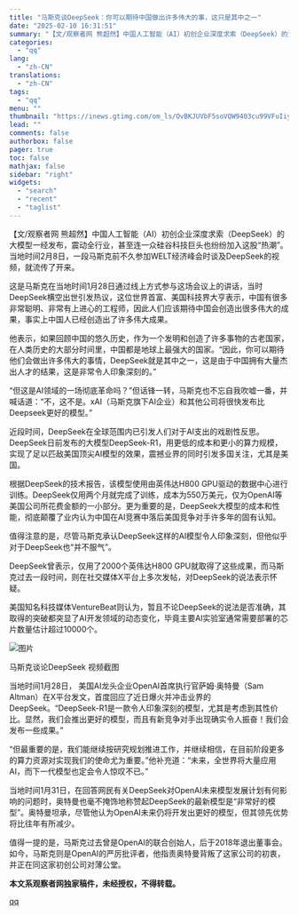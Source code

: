 ```yaml
---
title: "马斯克谈DeepSeek：你可以期待中国做出许多伟大的事，这只是其中之一"
date: "2025-02-10 16:31:51"
summary: "【文/观察者网 熊超然】中国人工智能（AI）初创企业深度求索（DeepSeek）的大模型一经发布，..."
categories:
  - "qq"
lang:
  - "zh-CN"
translations:
  - "zh-CN"
tags:
  - "qq"
menu: ""
thumbnail: "https://inews.gtimg.com/om_ls/OvBKJUVbF5soVQW9403cu99VFuIiytHmNAi90zALGHNysAA_640360/0"
lead: ""
comments: false
authorbox: false
pager: true
toc: false
mathjax: false
sidebar: "right"
widgets:
  - "search"
  - "recent"
  - "taglist"
---
```


【文/观察者网 熊超然】中国人工智能（AI）初创企业深度求索（DeepSeek）的大模型一经发布，震动全行业，甚至连一众硅谷科技巨头也纷纷加入这股“热潮”。当地时间2月8日，一段马斯克前不久参加WELT经济峰会时谈及DeepSeek的视频，就流传了开来。

这是马斯克在当地时间1月28日通过线上方式参与这场会议上的讲话，当时DeepSeek横空出世引发热议，这位世界首富、美国科技界大亨表示，中国有很多非常聪明、非常有上进心的工程师，因此人们应该期待中国会创造出很多伟大的成果，事实上中国人已经创造出了许多伟大成果。

他表示，如果回顾中国的悠久历史，作为一个发明和创造了许多事物的古老国家，在人类历史的大部分时间里，中国都是地球上最强大的国家。“因此，你可以期待他们会做出许多伟大的事情，DeepSeek就是其中之一，这是由于中国拥有大量杰出人才的结果，这是非常令人印象深刻的。”

“但这是AI领域的一场彻底革命吗？”但话锋一转，马斯克也不忘自我吹嘘一番，并喊话道：“不，这不是。xAI（马斯克旗下AI企业）和其他公司将很快发布比Deepseek更好的模型。”

 

近段时间，DeepSeek在全球范围内已引发人们对于AI支出的戏剧性反思。DeepSeek日前发布的大模型DeepSeek-R1，用更低的成本和更小的算力规模，实现了足以匹敌美国顶尖AI模型的效果，震撼业界的同时引发多国关注，尤其是美国。

根据DeepSeek的技术报告，该模型使用由英伟达H800 GPU驱动的数据中心进行训练。DeepSeek仅用两个月就完成了训练，成本为550万美元，仅为OpenAI等美国公司所花费金额的一小部分。更为重要的是，DeepSeek大模型的成本和性能，彻底颠覆了业内认为中国在AI竞赛中落后美国竞争对手许多年的固有认知。

值得注意的是，尽管马斯克承认DeepSeek这样的AI模型令人印象深刻，但他似乎对于DeepSeek也“并不服气”。

DeepSeek曾表示，仅用了2000个英伟达H800 GPU就取得了这些成果，而马斯克过去一段时间，则在社交媒体X平台上多次发帖，对DeepSeek的说法表示怀疑。

美国知名科技媒体VentureBeat则认为，暂且不论DeepSeek的说法是否准确，其取得的突破都突显了AI开发领域的动态变化，毕竟主要AI实验室通常需要部署的芯片数量估计超过10000个。

![图片](https://inews.gtimg.com/om_bt/OetI-FcJS8B4wOiH6JTgJ4aKTOCDC1hkg4NAH6CcwZt9sAA/641)

马斯克谈论DeepSeek 视频截图

当地时间1月28日， 美国AI龙头企业OpenAI首席执行官萨姆·奥特曼（Sam Altman）在X平台发文，首度回应了近日爆火并冲击业界的DeepSeek。“DeepSeek-R1是一款令人印象深刻的模型，尤其是考虑到其性价比。显然，我们会推出更好的模型，而且有新竞争对手出现确实令人振奋！我们会发布一些成果。”

“但最重要的是，我们能继续按研究规划推进工作，并继续相信，在目前阶段更多的算力资源对实现我们的使命尤为重要。”他补充道：“未来，全世界将大量应用AI，而下一代模型也定会令人惊叹不已。”

当地时间1月31日，在回答网民有关DeepSeek对OpenAI未来模型发展计划有何影响的问题时，奥特曼也毫不掩饰地称赞起DeepSeek的最新模型是“非常好的模型”。奥特曼坦承，尽管他认为OpenAI未来仍将开发出更好的模型，但其领先优势将比往年有所减少。

值得一提的是，马斯克过去曾是OpenAI的联合创始人，后于2018年退出董事会。如今，马斯克则是OpenAI的严厉批评者，他指责奥特曼背叛了这家公司的初衷，并正在同这家初创公司对薄公堂。

**本文系观察者网独家稿件，未经授权，不得转载。**

[qq](https://new.qq.com/rain/a/20250210A05NRE00)
